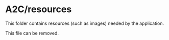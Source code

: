 # A2C/resources

This folder contains resources (such as images) needed by the application. 

This file can be removed.
